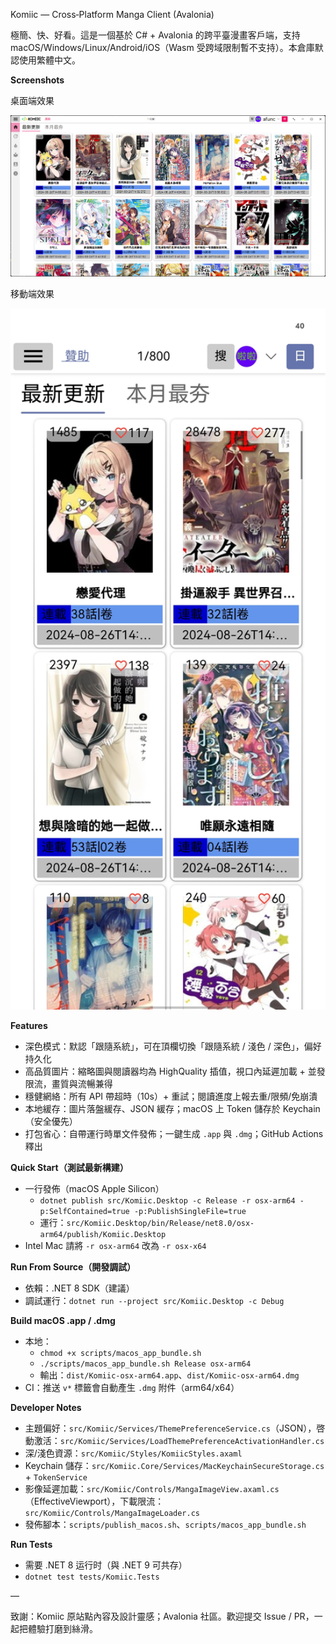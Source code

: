 Komiic — Cross‑Platform Manga Client (Avalonia)

極簡、快、好看。這是一個基於 C# + Avalonia 的跨平臺漫畫客戶端，支持 macOS/Windows/Linux/Android/iOS（Wasm 受跨域限制暫不支持）。本倉庫默認使用繁體中文。

**Screenshots**

桌面端效果

<img width="600px" src="https://github.com/afunc233/Komiic/blob/master/Images/desktop.png" alt="桌面端效果" />

移動端效果

<img width="600px" src="https://github.com/afunc233/Komiic/blob/master/Images/mobile.jpg" alt="移動端效果" />

**Features**
- 深色模式：默認「跟隨系統」，可在頂欄切換「跟隨系統 / 淺色 / 深色」，偏好持久化
- 高品質圖片：縮略圖與閱讀器均為 HighQuality 插值，視口內延遲加載 + 並發限流，畫質與流暢兼得
- 穩健網絡：所有 API 帶超時（10s）+ 重試；閱讀進度上報去重/限頻/免崩潰
- 本地緩存：圖片落盤緩存、JSON 緩存；macOS 上 Token 儲存於 Keychain（安全優先）
- 打包省心：自帶運行時單文件發佈；一鍵生成 `.app` 與 `.dmg`；GitHub Actions 釋出

**Quick Start（測試最新構建）**
- 一行發佈（macOS Apple Silicon）
  - `dotnet publish src/Komiic.Desktop -c Release -r osx-arm64 -p:SelfContained=true -p:PublishSingleFile=true`
  - 運行：`src/Komiic.Desktop/bin/Release/net8.0/osx-arm64/publish/Komiic.Desktop`
- Intel Mac 請將 `-r osx-arm64` 改為 `-r osx-x64`

**Run From Source（開發調試）**
- 依賴：.NET 8 SDK（建議）
- 調試運行：`dotnet run --project src/Komiic.Desktop -c Debug`

**Build macOS .app / .dmg**
- 本地：
  - `chmod +x scripts/macos_app_bundle.sh`
  - `./scripts/macos_app_bundle.sh Release osx-arm64`
  - 輸出：`dist/Komiic-osx-arm64.app`、`dist/Komiic-osx-arm64.dmg`
- CI：推送 `v*` 標籤會自動產生 `.dmg` 附件（arm64/x64）

**Developer Notes**
- 主題偏好：`src/Komiic/Services/ThemePreferenceService.cs`（JSON），啓動激活：`src/Komiic/Services/LoadThemePreferenceActivationHandler.cs`
- 深/淺色資源：`src/Komiic/Styles/KomiicStyles.axaml`
- Keychain 儲存：`src/Komiic.Core/Services/MacKeychainSecureStorage.cs` + `TokenService`
- 影像延遲加載：`src/Komiic/Controls/MangaImageView.axaml.cs`（EffectiveViewport），下載限流：`src/Komiic/Controls/MangaImageLoader.cs`
- 發佈腳本：`scripts/publish_macos.sh`、`scripts/macos_app_bundle.sh`

**Run Tests**
- 需要 .NET 8 运行时（與 .NET 9 可共存）
- `dotnet test tests/Komiic.Tests`

—

致謝：Komiic 原站點內容及設計靈感；Avalonia 社區。歡迎提交 Issue / PR，一起把體驗打磨到絲滑。
